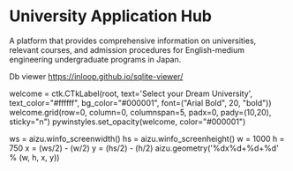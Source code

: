 # University Application Hub
A platform that provides comprehensive information on universities, relevant courses, and admission procedures for English-medium engineering undergraduate programs in Japan.

Db viewer
https://inloop.github.io/sqlite-viewer/

welcome = ctk.CTkLabel(root, text='Select your Dream University', text_color="#ffffff", bg_color="#000001", font=("Arial Bold", 20, "bold"))
    welcome.grid(row=0, column=0, columnspan=5, padx=0, pady=(10,20), sticky="n")
    pywinstyles.set_opacity(welcome, color="#000001")


ws = aizu.winfo_screenwidth() 
hs = aizu.winfo_screenheight()
w = 1000
h = 750
x = (ws/2) - (w/2)
y = (hs/2) - (h/2)
aizu.geometry('%dx%d+%d+%d' % (w, h, x, y))
